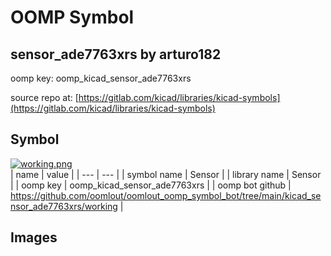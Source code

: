 # OOMP Symbol  
## sensor_ade7763xrs  by arturo182  
  
oomp key: oomp_kicad_sensor_ade7763xrs  
  
source repo at: [https://gitlab.com/kicad/libraries/kicad-symbols](https://gitlab.com/kicad/libraries/kicad-symbols)  
## Symbol  
  
[![working.png](working_600.png)](working.png)  
| name | value | 
| --- | --- | 
| symbol name | Sensor | 
| library name | Sensor | 
| oomp key | oomp_kicad_sensor_ade7763xrs | 
| oomp bot github | https://github.com/oomlout/oomlout_oomp_symbol_bot/tree/main/kicad_sensor_ade7763xrs/working | 
## Images  
